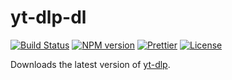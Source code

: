 # yt-dlp-dl

[![Build Status][ci-image]][ci-url]
[![NPM version][npm-image]][npm-url]
[![Prettier][prettier-image]][prettier-url]
[![License][license-image]][license-url]

Downloads the latest version of [yt-dlp](https://github.com/yt-dlp/yt-dlp).

[ci-image]: https://img.shields.io/github/workflow/status/Shingyx/yt-dlp-dl/Node.js%20CI/master?style=flat-square
[ci-url]: https://github.com/Shingyx/yt-dlp-dl/actions?query=branch%3Amaster
[npm-image]: https://img.shields.io/npm/v/yt-dlp-dl?style=flat-square
[npm-url]: https://www.npmjs.com/package/yt-dlp-dl
[prettier-image]: https://img.shields.io/badge/code_style-prettier-ff69b4?style=flat-square
[prettier-url]: https://github.com/prettier/prettier
[license-image]: https://img.shields.io/github/license/Shingyx/yt-dlp-dl?style=flat-square
[license-url]: https://github.com/Shingyx/yt-dlp-dl/blob/master/LICENSE
